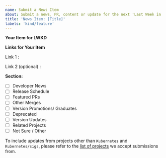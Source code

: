 ```yaml
---
name: Submit a News Item
about: Submit a news, PR, content or update for the next 'Last Week in Kubernetes Development' Newsletter
title: 'News Item: [Title]'
labels: 'kind/feature'
---
```





**Your Item for LWKD**
<!-- Please write one sentence about your news item for LWKD. This line should very briefly explain what the item is and why it's important. -->



**Links for Your Item**
<!-- Share one or two links for this item. Links to merged PR and/or GitHub issues are better than links to mailing lists or web pages. -->
Link 1 :

Link 2 (optional) :


**Section:**
<!-- Choose the most appropriate portion of the newsletter for this information -->
- [ ] Developer News
- [ ] Release Schedule
- [ ] Featured PRs
- [ ] Other Merges
- [ ] Version Promotions/ Graduates
- [ ] Deprecated
- [ ] Version Updates
- [ ] Related Projects
- [ ] Not Sure / Other

To include updates from projects other than `Kubernetes` and `Kubernetes/sigs`, please refer to the [list of projects]() we accept submissions from.
